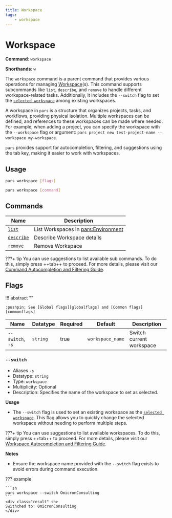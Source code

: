 ```yaml
---
title: Workspace
tags:
    - workspace
---
```

# Workspace

**Command**: `workspace`

**Shorthands**: `w`

The `workspace` command is a parent command that provides various operations for managing [Workspace][workspace_concept](s). This command supports subcommands like `list`, `describe`, and `remove` to handle different workspace-related tasks. Additionally, it includes the `--switch` flag to set the [`selected workspace`][selected_workspace_concept] among existing workspaces.

A workspace in `pars` is a structure that organizes projects, tasks, and workflows, providing physical isolation. Multiple workspaces can be defined, and references to these workspaces can be made where needed. For example, when adding a project, you can specify the workspace with the `--workspace` flag or argument: `pars project new test-project-name --workspace my-workspace`.

`pars` provides support for autocompletion, filtering, and suggestions using the tab key, making it easier to work with workspaces.


## Usage
``` {.sh linenums="0" .no-copy}
pars workspace [flags]
```
``` {.sh linenums="0" .no-copy}
pars workspace [command]
```



## Commands

| Name                          | Description |
|-------------------------------|-------------|
| [`list`][workspace_list_command]             | List Workspaces in <pars:Environment> |
| [`describe`][workspace_describe_command]     | Describe Workspace details |
| [`remove`][workspace_remove_command]         | Remove Workspace |



???+ tip
    You can use suggestions to list available sub commands. To do this, simply press ++tab++ to proceed. For more details, please visit our [Command Autocompletion and Filtering Guide](../../advanced-usage/autocompletion-and-filtering/commands.md).
	



## Flags


!!! abstract ""

    :pushpin: See [Global flags][globalflags] and [Common flags][commonflags]



| Name          | Datatype    | Required  | Default             | Description |
|---------------|-------------|-----------|---------------------|-------------|
| `--switch`, `-s` | `string`    | true      | `workspace_name`    | Switch current workspace |


### `--switch`
* Aliases `-s`
* Datatype: `string`
* Type: `workspace`
* Multiplicity: Optional
* Description: Specifies the name of the workspace to set as selected.





**Usage**

* The `--switch` flag is used to set an existing workspace as the [`selected workspace`][selected_workspace_concept]. This flag allows you to quickly change the selected workspace without needing to perform multiple steps.

???+ tip
    You can use suggestions to list available workspaces. To do this, simply press ++tab++ to proceed. For more details, please visit our [Workspace Autocompletion and Filtering Guide](../../advanced-usage/autocompletion-and-filtering/workspaces.md).

**Notes**

* Ensure the workspace name provided with the `--switch` flag exists to avoid errors during command execution.

??? example

    ```sh
    pars workspace --switch OmicronConsulting
    ```
    <div class="result" sh>
    Swithched to: OmicronConsulting
    </div>



<!-- Additional links -->
[workspace_concept]: ../../../getting-started/concept/workspace.md
[selected_workspace_concept]: ../../../getting-started/concept/workspace.md#selected-workspace
[workspace_list_command]: list.md
[workspace_describe_command]: describe.md
[workspace_remove_command]: remove.md
[globalflags]: ../index.md#global-flags
[commonflags]: ../index.md#common-flags